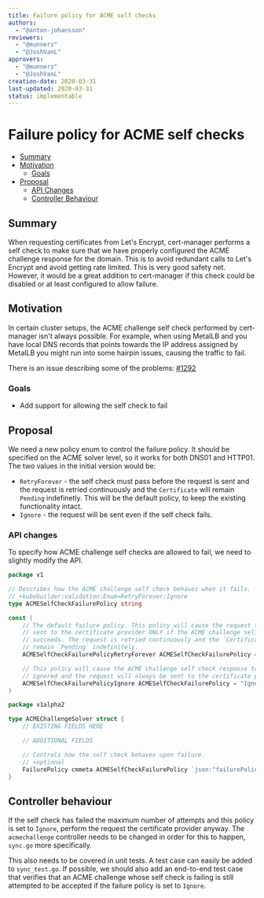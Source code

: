```yaml
---
title: Failure policy for ACME self checks
authors:
  - "@anton-johansson"
reviewers:
  - "@munnerz"
  - "@JoshVanL"
approvers:
  - "@munnerz"
  - "@JoshVanL"
creation-date: 2020-03-31
last-updated: 2020-03-31
status: implementable
---
```


# Failure policy for ACME self checks

<!-- toc -->
- [Summary](#summary)
- [Motivation](#motivation)
  - [Goals](#goals)
- [Proposal](#proposal)
  - [API Changes](#api-changes)
  - [Controller Behaviour](#controller-behaviour)
<!-- /toc -->

## Summary

When requesting certificates from Let's Encrypt, cert-manager performs a self check to make sure that we have properly configured the ACME challenge response for the domain. This is to avoid redundant calls to Let's Encrypt and avoid getting rate limited. This is very good safety net. However, it would be a great addition to cert-manager if this check could be disabled or at least configured to allow failure.

## Motivation

In certain cluster setups, the ACME challenge self check performed by cert-manager isn't always possible. For example, when using MetalLB and you have local DNS records that points towards the IP address assigned by MetalLB you might run into some hairpin issues, causing the traffic to fail.

There is an issue describing some of the problems: [#1292](https://github.com/jetstack/cert-manager/issues/1292)

### Goals

* Add support for allowing the self check to fail

## Proposal

We need a new policy enum to control the failure policy. It should be specified on the ACME solver level, so it works for both DNS01 and HTTP01. The two values in the initial version would be:
* `RetryForever` - the self check must pass before the request is sent and the request is retried continuously and the `Certificate` will remain `Pending` indefinetly. This will be the default policy, to keep the existing functionality intact.
* `Ignore` - the request will be sent even if the self check fails.

### API changes

To specify how ACME challenge self checks are allowed to fail, we need to slightly modify the API.

```go
package v1

// Describes how the ACME challenge self check behaves when it fails.
// +kubebuilder:validation:Enum=RetryForever;Ignore
type ACMESelfCheckFailurePolicy string

const (
	// The default failure policy. This policy will cause the request to be
	// sent to the certificate provider ONLY if the ACME challenge self check
	// succeeds. The request is retried continuously and the `Certificate` will
	// remain `Pending` indefinitely.
	ACMESelfCheckFailurePolicyRetryForever ACMESelfCheckFailurePolicy = "RetryForever"

	// This policy will cause the ACME challenge self check response to be
	// ignored and the request will always be sent to the certificate provider.
	ACMESelfCheckFailurePolicyIgnore ACMESelfCheckFailurePolicy = "Ignore"
)
```

```go
package v1alpha2

type ACMEChallengeSolver struct {
	// EXISTING FIELDS HERE

	// ADDITIONAL FIELDS

	// Controls how the self check behaves upon failure.
	// +optional
	FailurePolicy cmmeta.ACMESelfCheckFailurePolicy `json:"failurePolicy,omitempty"`
}
```

## Controller behaviour

If the self check has failed the maximum number of attempts and this policy is set to `Ignore`, perform the request the certificate provider anyway. The `acmechallenge` controller needs to be changed in order for this to happen, `sync.go` more specifically.

This also needs to be covered in unit tests. A test case can easily be added to `sync_test.go`. If possible, we should also add an end-to-end test case that verifies that an ACME challenge whose self check is failing is still attempted to be accepted if the failure policy is set to `Ignore`.
